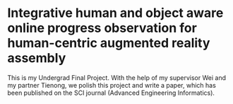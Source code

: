 # Integrative human and object aware online progress observation for human-centric augmented reality assembly

This is my Undergrad Final Project. With the help of my supervisor Wei and my partner Tienong, we polish this project and write a paper, which has been published on the SCI journal (Advanced Engineering Informatics).
